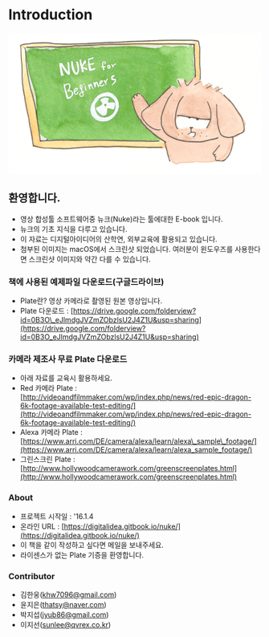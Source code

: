 # Introduction

![](.gitbook/assets/nukeforbeginners01-min.png)

## 환영합니다.

* 영상 합성툴 소프트웨어중 뉴크\(Nuke\)라는 툴에대한 E-book 입니다.
* 뉴크의 기초 지식을 다루고 있습니다.
* 이 자료는 디지털아이디어의 산학연, 외부교육에 활용되고 있습니다.
* 첨부된 이미지는 macOS에서 스크린샷 되었습니다. 여러분이 윈도우즈를 사용한다면 스크린샷 이미지와 약간 다를 수 있습니다.

### 책에 사용된 예제파일 다운로드\(구글드라이브\)

* Plate란? 영상 카메라로 촬영된 원본 영상입니다.
* Plate 다운로드 : [https://drive.google.com/folderview?id=0B3O\_eJlmdgJVZmZObzlsU2J4Z1U&usp=sharing](https://drive.google.com/folderview?id=0B3O_eJlmdgJVZmZObzlsU2J4Z1U&usp=sharing)

### 카메라 제조사 무료 Plate 다운로드

* 아래 자료를 교육시 활용하세요.
* Red 카메라 Plate : [http://videoandfilmmaker.com/wp/index.php/news/red-epic-dragon-6k-footage-available-test-editing/](http://videoandfilmmaker.com/wp/index.php/news/red-epic-dragon-6k-footage-available-test-editing/)
* Alexa 카메라 Plate : [https://www.arri.com/DE/camera/alexa/learn/alexa\_sample\_footage/](https://www.arri.com/DE/camera/alexa/learn/alexa_sample_footage/)
* 그린스크린 Plate : [http://www.hollywoodcamerawork.com/greenscreenplates.html](http://www.hollywoodcamerawork.com/greenscreenplates.html)

### About
* 프로젝트 시작일 : '16.1.4
* 온라인 URL : [https://digitalidea.gitbook.io/nuke/](https://digitalidea.gitbook.io/nuke/)
* 이 책을 같이 작성하고 싶다면 메일을 보내주세요.
* 라이센스가 없는 Plate 기증을 환영합니다.

### Contributor
* 김한웅\(khw7096@gmail.com\)
* 윤지은\(thatsy@naver.com\)
* 박지섭\(jyub86@gmail.com\)
* 이지선\(sunlee@qvrex.co.kr\)
